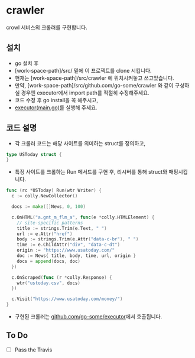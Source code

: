 # crawler
crowl 서비스의 크롤러를 구현합니다.

## 설치
- go 설치 후
- [work-space-path]/src/ 밑에 이 프로젝트를 clone 시킵니다.
- 현재는 [work-space-path]/src/crawler 에 위치시켜놓고 쓰고있습니다.
- 만약, [work-space-path]/src/github.com/go-some/crawler 와 같이 구성하실 경우엔 executor에서 import path를 적절히 수정해주세요.
- 코드 수정 후 go install을 꼭 해주시고,
- [executor(main.go)](https://github.com/go-some/executor)를 실행해 주세요.

## 코드 설명
- 각 크롤러 코드는 해당 사이트를 의미하는 struct를 정의하고,
```go
type USToday struct {
}
```
- 특정 사이트를 크롤하는 Run 메서드를 구현 후, 리시버를 통해 struct와 매핑시킵니다.
```go
func (rc *USToday) Run(wtr Writer) {
  c := colly.NewCollector()

  docs := make([]News, 0, 100)

  c.OnHTML("a.gnt_m_flm_a", func(e *colly.HTMLElement) {
    // site-specific patterns
    title := strings.Trim(e.Text, " ")
    url := e.Attr("href")
    body := strings.Trim(e.Attr("data-c-br"), " ")
    time := e.ChildAttr("div", "data-c-dt")
    origin := "https://www.usatoday.com/"
    doc := News{ title, body, time, url, origin }
    docs = append(docs, doc)
  })

  c.OnScraped(func (r *colly.Response) {
    wtr("ustoday.csv", docs)
  })

  c.Visit("https://www.usatoday.com/money/")
}
```
- 구현된 크롤러는 [github.com/go-some/executor](https://github.com/go-some/executor)에서 호출됩니다.

## To Do
- [ ] Pass the Travis
